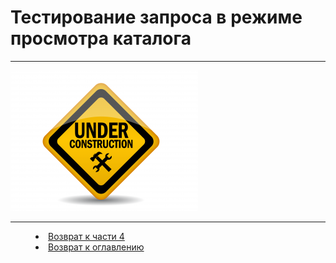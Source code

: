 # Тестирование запроса в режиме просмотра каталога
***

![](underconstruction.png)  


***
<dd><li> <a href="4_queries.md"> Возврат к части 4</a></dd>
<dd><li> <a href="README.md"> Возврат к оглавлению</a></dd>
